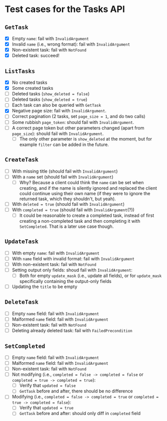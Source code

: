 # Test cases for the Tasks API

## `GetTask`

* [x] Empty `name`: fail with `InvalidArgument`
* [x] Invalid `name` (i.e., wrong format): fail with `InvalidArgument`
* [x] Non-existent task: fail with `NotFound`
* [x] Deleted task: succeed!

## `ListTasks`

* [x] No created tasks
* [x] Some created tasks
* [ ] Deleted tasks (`show_deleted = false`)
* [ ] Deleted tasks (`show_deleted = true`)
* [ ] Each task can also be queried with `GetTask`
* [x] Negative page size: fail with `InvalidArgument`.
* [ ] Correct pagination (2 tasks, set `page_size = 1`, and do two calls)
* [ ] Some rubbish `page_token`: should fail with `InvalidArgument`.
* [ ] A correct page token but other parameters changed (apart from `page_size`): should fail with `InvalidArgument`.
    * [ ] The only other parameter is `show_deleted` at the moment, but for example `filter` can be added in the future.

## `CreateTask`

* [ ] With missing title (should fail with `InvalidArgument`)
* [ ] With a `name` set (should fail with `InvalidArgument`)
    * [ ] Why? Because a client could think the `name` can be set when creating, and if the name is silently ignored and replaced the client could continue using their own name (if they were to ignore the returned task, which they shouldn't, but yeah).
* [ ] With `deleted = true` (should fail with `InvalidArgument`)
* [ ] With `completed = true` (should fail with `InvalidArgument`(?))
    * [ ] It could be reasonable to create a completed task, instead of first creating a non-completed task and then completing it with `SetCompleted`. That is a later use case though.

## `UpdateTask`

* [ ] With empty `name`: fail with `InvalidArgument`
* [ ] With `name` field with invalid format: fail with `InvalidArgument`
* [ ] With non-existent task: fail with `NotFound`
* [ ] Setting output only fields: shoud fail with `InvalidArgument`:
    * [ ] Both for empty `update_mask` (i.e., update all fields), or for `update_mask` specifically containing the output-only fields
* [ ] Updating the `title` to be empty

## `DeleteTask`

* [ ] Empty `name` field: fail with `InvalidArgument`
* [ ] Malformed `name` field: fail with `InvalidArgument`
* [ ] Non-existent task: fail with `NotFound`
* [ ] Deleting already deleted task: fail with `FailedPrecondition`

## `SetCompleted`

* [ ] Empty `name` field: fail with `InvalidArgument`
* [ ] Malformed `name` field: fail with `InvalidArgument`
* [ ] Non-existent task: fail with `NotFound`
* [ ] Not modifying (i.e., `completed = false -> completed = false` or `completed = true -> completed = true`):
    * [ ] Verify that `updated = false`
	* [ ] `GetTask` before and after, there should be no difference
* [ ] Modifying (i.e., `completed = false -> completed = true` or `completed = true -> completed = false`):
    * [ ] Verify that `updated = true`
	* [ ] `GetTask` before and after: should only diff in `completed` field
